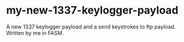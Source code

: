 # my-new-1337-keylogger-payload
A new 1337 keylogger payload and a send keystrokes to ftp payload. Written by me in FASM.
